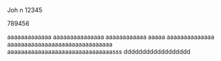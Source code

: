 Joh n 12345

789456

aaaaaaaaaaaaa aaaaaaaaaaaaaaa
aaaaaaaaaaaa aaaaa    aaaaaaaaaaaaaa
aaaaaaaaaaaaaaaaaaaaaaaaaaaaaaa
aaaaaaaaaaaaaaaaaaaaaaaaaaaaaaasss
dddddddddddddddddd
